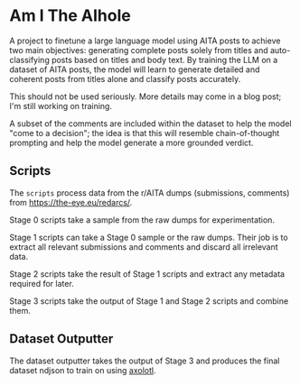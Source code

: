 # Am I The AIhole

A project to finetune a large language model using AITA posts to achieve two main objectives: generating complete posts solely from titles and auto-classifying posts based on titles and body text. By training the LLM on a dataset of AITA posts, the model will learn to generate detailed and coherent posts from titles alone and classify posts accurately.

This should not be used seriously. More details may come in a blog post; I'm still working on training.

A subset of the comments are included within the dataset to help the model "come to a decision"; the idea is that this will resemble chain-of-thought prompting and help the model generate a more grounded verdict.

## Scripts

The `scripts` process data from the r/AITA dumps (submissions, comments) from <https://the-eye.eu/redarcs/>.

Stage 0 scripts take a sample from the raw dumps for experimentation.

Stage 1 scripts can take a Stage 0 sample or the raw dumps. Their job is to extract all relevant submissions and comments and discard all irrelevant data.

Stage 2 scripts take the result of Stage 1 scripts and extract any metadata required for later.

Stage 3 scripts take the output of Stage 1 and Stage 2 scripts and combine them.

## Dataset Outputter

The dataset outputter takes the output of Stage 3 and produces the final dataset ndjson to train on using [axolotl](https://github.com/OpenAccess-AI-Collective/axolotl).